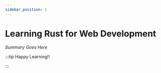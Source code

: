 ```yaml
---
sidebar_position: 1
---
```


# Learning Rust for Web Development

_Summary Goes Here_

:::tip Happy Learning!!

<QuestButton text="Go To Quest" link="https://app.stackup.dev/quest_page/learning-rust-for-web-development" />

:::
